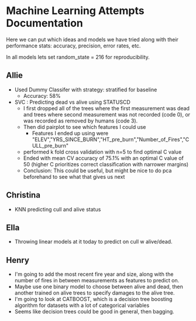# Machine Learning Attempts Documentation
Here we can put which ideas and models we have tried along with their performance stats:
accuracy, precision, error rates, etc.  

In all models lets set random_state = 216 for reproducibility.  

## Allie
- Used Dummy Classifer with strategy: stratified for baseline
  - Accuracy: 58%
- SVC : Predicting dead vs alive using STATUSCD 
   - I first dropped all of the trees where the first measurement was dead and trees where second measurement was not recorded (code 0), or was recorded as removed by humans (code 3).
   - Then did pairplot to see which features I could use
      - Features I ended up using were "ELEV","YRS_SINCE_BURN","HT_pre_burn","Number_of_Fires","CULL_pre_burn"
   - performed k fold cross validation with n=5 to find optimal C value
   - Ended with mean CV accuracy of 75.1% with an optimal C value of 50 (higher C prioritizes correct classification with narrower margins)
   - Conclusion: This could be useful, but might be nice to do pca beforehand to see what that gives us next
## Christina 
- KNN predicting cull and alive status

## Ella
- Throwing linear models at it today to predict on cull w alive/dead. 

## Henry 
- I'm going to add the most recent fire year and size, along with the number of fires in between measurements as features to predict on. 
- Maybe use one binary model to choose between alive and dead, then another trained on alive trees to specify damages to the alive tree.  
- I'm going to look at CATBOOST, which is a decision tree boosting algorithm for datasets with a lot of categorical variables
- Seems like decision trees could be good in general, then bagging.  


